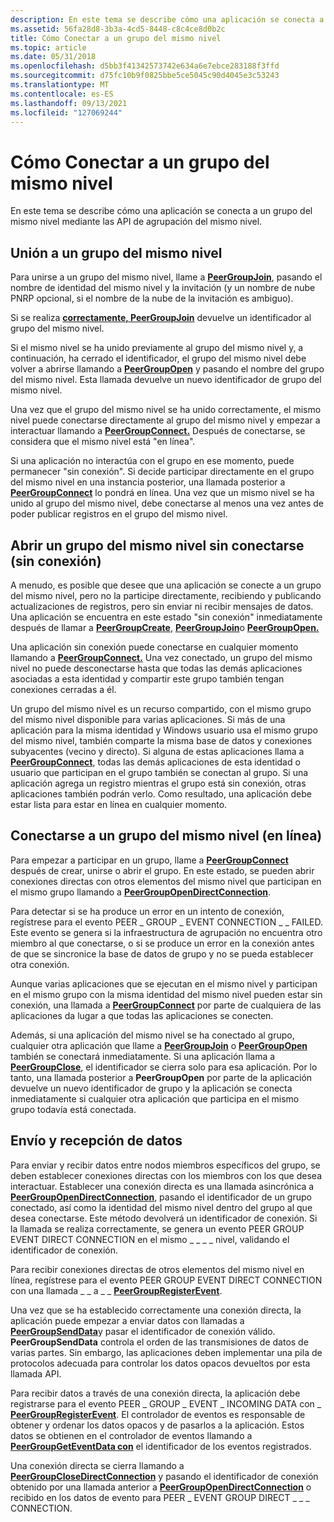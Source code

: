 ```yaml
---
description: En este tema se describe cómo una aplicación se conecta a un grupo del mismo nivel mediante las API de agrupación del mismo nivel.
ms.assetid: 56fa28d8-3b3a-4cd5-8448-c8c4ce8d0b2c
title: Cómo Conectar a un grupo del mismo nivel
ms.topic: article
ms.date: 05/31/2018
ms.openlocfilehash: d5bb3f41342573742e634a6e7ebce283188f3ffd
ms.sourcegitcommit: d75fc10b9f0825bbe5ce5045c90d4045e3c53243
ms.translationtype: MT
ms.contentlocale: es-ES
ms.lasthandoff: 09/13/2021
ms.locfileid: "127069244"
---
```

# <a name="how-to-connect-to-a-peer-group"></a>Cómo Conectar a un grupo del mismo nivel

En este tema se describe cómo una aplicación se conecta a un grupo del mismo nivel mediante las API de agrupación del mismo nivel.

## <a name="joining-a-peer-group"></a>Unión a un grupo del mismo nivel

Para unirse a un grupo del mismo nivel, llame a [**PeerGroupJoin**](/windows/desktop/api/P2P/nf-p2p-peergroupjoin), pasando el nombre de identidad del mismo nivel y la invitación (y un nombre de nube PNRP opcional, si el nombre de la nube de la invitación es ambiguo).

Si se realiza [**correctamente, PeerGroupJoin**](/windows/desktop/api/P2P/nf-p2p-peergroupjoin) devuelve un identificador al grupo del mismo nivel.

Si el mismo nivel se ha unido previamente al grupo del mismo nivel y, a continuación, ha cerrado el identificador, el grupo del mismo nivel debe volver a abrirse llamando a [**PeerGroupOpen**](/windows/desktop/api/P2P/nf-p2p-peergroupopen) y pasando el nombre del grupo del mismo nivel. Esta llamada devuelve un nuevo identificador de grupo del mismo nivel.

Una vez que el grupo del mismo nivel se ha unido correctamente, el mismo nivel puede conectarse directamente al grupo del mismo nivel y empezar a interactuar llamando a [**PeerGroupConnect.**](/windows/desktop/api/P2P/nf-p2p-peergroupconnect) Después de conectarse, se considera que el mismo nivel está "en línea".

Si una aplicación no interactúa con el grupo en ese momento, puede permanecer "sin conexión". Si decide participar directamente en el grupo del mismo nivel en una instancia posterior, una llamada posterior a [**PeerGroupConnect**](/windows/desktop/api/P2P/nf-p2p-peergroupconnect) lo pondrá en línea. Una vez que un mismo nivel se ha unido al grupo del mismo nivel, debe conectarse al menos una vez antes de poder publicar registros en el grupo del mismo nivel.

## <a name="opening-a-peer-group-without-connecting-offline"></a>Abrir un grupo del mismo nivel sin conectarse (sin conexión)

A menudo, es posible que desee que una aplicación se conecte a un grupo del mismo nivel, pero no la participe directamente, recibiendo y publicando actualizaciones de registros, pero sin enviar ni recibir mensajes de datos. Una aplicación se encuentra en este estado "sin conexión" inmediatamente después de llamar a [**PeerGroupCreate**](/windows/desktop/api/P2P/nf-p2p-peergroupcreate), [**PeerGroupJoin**](/windows/desktop/api/P2P/nf-p2p-peergroupjoin)o [**PeerGroupOpen.**](/windows/desktop/api/P2P/nf-p2p-peergroupopen)

Una aplicación sin conexión puede conectarse en cualquier momento llamando a [**PeerGroupConnect.**](/windows/desktop/api/P2P/nf-p2p-peergroupconnect) Una vez conectado, un grupo del mismo nivel no puede desconectarse hasta que todas las demás aplicaciones asociadas a esta identidad y compartir este grupo también tengan conexiones cerradas a él.

Un grupo del mismo nivel es un recurso compartido, con el mismo grupo del mismo nivel disponible para varias aplicaciones. Si más de una aplicación para la misma identidad y Windows usuario usa el mismo grupo del mismo nivel, también comparte la misma base de datos y conexiones subyacentes (vecino y directo). Si alguna de estas aplicaciones llama a [**PeerGroupConnect**](/windows/desktop/api/P2P/nf-p2p-peergroupconnect), todas las demás aplicaciones de esta identidad o usuario que participan en el grupo también se conectan al grupo. Si una aplicación agrega un registro mientras el grupo está sin conexión, otras aplicaciones también podrán verlo. Como resultado, una aplicación debe estar lista para estar en línea en cualquier momento.

## <a name="connecting-to-a-peer-group-online"></a>Conectarse a un grupo del mismo nivel (en línea)

Para empezar a participar en un grupo, llame a [**PeerGroupConnect**](/windows/desktop/api/P2P/nf-p2p-peergroupconnect) después de crear, unirse o abrir el grupo. En este estado, se pueden abrir conexiones directas con otros elementos del mismo nivel que participan en el mismo grupo llamando a [**PeerGroupOpenDirectConnection**](/windows/desktop/api/P2P/nf-p2p-peergroupopendirectconnection).

Para detectar si se ha produce un error en un intento de conexión, regístrese para el evento PEER \_ GROUP \_ EVENT CONNECTION \_ \_ FAILED. Este evento se genera si la infraestructura de agrupación no encuentra otro miembro al que conectarse, o si se produce un error en la conexión antes de que se sincronice la base de datos de grupo y no se pueda establecer otra conexión.

Aunque varias aplicaciones que se ejecutan en el mismo nivel y participan en el mismo grupo con la misma identidad del mismo nivel pueden estar sin conexión, una llamada a [**PeerGroupConnect**](/windows/desktop/api/P2P/nf-p2p-peergroupconnect) por parte de cualquiera de las aplicaciones da lugar a que todas las aplicaciones se conecten.

Además, si una aplicación del mismo nivel se ha conectado al grupo, cualquier otra aplicación que llame a [**PeerGroupJoin**](/windows/desktop/api/P2P/nf-p2p-peergroupjoin) o [**PeerGroupOpen**](/windows/desktop/api/P2P/nf-p2p-peergroupopen) también se conectará inmediatamente. Si una aplicación llama a [**PeerGroupClose**](/windows/desktop/api/P2P/nf-p2p-peergroupclose), el identificador se cierra solo para esa aplicación. Por lo tanto, una llamada posterior a **PeerGroupOpen** por parte de la aplicación devuelve un nuevo identificador de grupo y la aplicación se conecta inmediatamente si cualquier otra aplicación que participa en el mismo grupo todavía está conectada.

## <a name="sending-and-receiving-data"></a>Envío y recepción de datos

Para enviar y recibir datos entre nodos miembros específicos del grupo, se deben establecer conexiones directas con los miembros con los que desea interactuar. Establecer una conexión directa es una llamada asincrónica a [**PeerGroupOpenDirectConnection**](/windows/desktop/api/P2P/nf-p2p-peergroupopendirectconnection), pasando el identificador de un grupo conectado, así como la identidad del mismo nivel dentro del grupo al que desea conectarse. Este método devolverá un identificador de conexión. Si la llamada se realiza correctamente, se genera un evento PEER GROUP EVENT DIRECT CONNECTION en el mismo \_ \_ \_ \_ nivel, validando el identificador de conexión.

Para recibir conexiones directas de otros elementos del mismo nivel en línea, regístrese para el evento PEER GROUP EVENT DIRECT CONNECTION con una llamada \_ \_ a \_ \_ [**PeerGroupRegisterEvent**](/windows/desktop/api/P2P/nf-p2p-peergroupregisterevent).

Una vez que se ha establecido correctamente una conexión directa, la aplicación puede empezar a enviar datos con llamadas a [**PeerGroupSendData**](/windows/desktop/api/P2P/nf-p2p-peergroupsenddata)y pasar el identificador de conexión válido. **PeerGroupSendData** controla el orden de las transmisiones de datos de varias partes. Sin embargo, las aplicaciones deben implementar una pila de protocolos adecuada para controlar los datos opacos devueltos por esta llamada API.

Para recibir datos a través de una conexión directa, la aplicación debe registrarse para el evento PEER \_ GROUP \_ EVENT \_ INCOMING DATA con \_ [**PeerGroupRegisterEvent**](/windows/desktop/api/P2P/nf-p2p-peergroupregisterevent). El controlador de eventos es responsable de obtener y ordenar los datos opacos y de pasarlos a la aplicación. Estos datos se obtienen en el controlador de eventos llamando a [**PeerGroupGetEventData con**](/windows/desktop/api/P2P/nf-p2p-peergroupgeteventdata) el identificador de los eventos registrados.

Una conexión directa se cierra llamando a [**PeerGroupCloseDirectConnection**](/windows/desktop/api/P2P/nf-p2p-peergroupclosedirectconnection) y pasando el identificador de conexión obtenido por una llamada anterior a [**PeerGroupOpenDirectConnection**](/windows/desktop/api/P2P/nf-p2p-peergroupopendirectconnection) o recibido en los datos de evento para PEER \_ EVENT GROUP DIRECT \_ \_ \_ CONNECTION.

 

 



